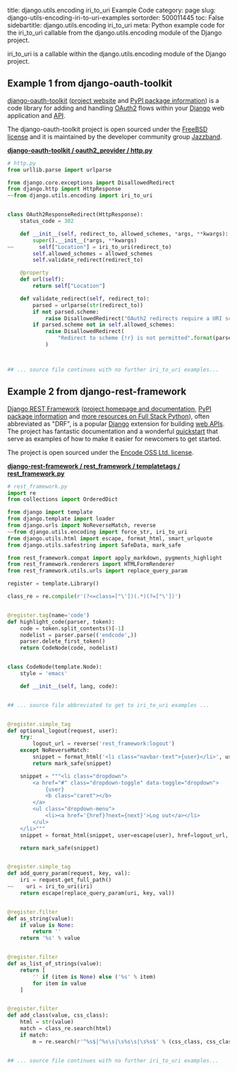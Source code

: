 title: django.utils.encoding iri_to_uri Example Code
category: page
slug: django-utils-encoding-iri-to-uri-examples
sortorder: 500011445
toc: False
sidebartitle: django.utils.encoding iri_to_uri
meta: Python example code for the iri_to_uri callable from the django.utils.encoding module of the Django project.


iri_to_uri is a callable within the django.utils.encoding module of the Django project.


## Example 1 from django-oauth-toolkit
[django-oauth-toolkit](https://github.com/jazzband/django-oauth-toolkit)
([project website](http://dot.evonove.it/) and
[PyPI package information](https://pypi.org/project/django-oauth-toolkit/1.2.0/))
is a code library for adding and handling [OAuth2](https://oauth.net/)
flows within your [Django](/django.html) web application and
[API](/application-programming-interfaces.html).

The django-oauth-toolkit project is open sourced under the
[FreeBSD license](https://github.com/jazzband/django-oauth-toolkit/blob/master/LICENSE)
and it is maintained by the developer community group
[Jazzband](https://jazzband.co/).

[**django-oauth-toolkit / oauth2_provider / http.py**](https://github.com/jazzband/django-oauth-toolkit/blob/master/oauth2_provider/./http.py)

```python
# http.py
from urllib.parse import urlparse

from django.core.exceptions import DisallowedRedirect
from django.http import HttpResponse
~~from django.utils.encoding import iri_to_uri


class OAuth2ResponseRedirect(HttpResponse):
    status_code = 302

    def __init__(self, redirect_to, allowed_schemes, *args, **kwargs):
        super().__init__(*args, **kwargs)
~~        self["Location"] = iri_to_uri(redirect_to)
        self.allowed_schemes = allowed_schemes
        self.validate_redirect(redirect_to)

    @property
    def url(self):
        return self["Location"]

    def validate_redirect(self, redirect_to):
        parsed = urlparse(str(redirect_to))
        if not parsed.scheme:
            raise DisallowedRedirect("OAuth2 redirects require a URI scheme.")
        if parsed.scheme not in self.allowed_schemes:
            raise DisallowedRedirect(
                "Redirect to scheme {!r} is not permitted".format(parsed.scheme)
            )



## ... source file continues with no further iri_to_uri examples...

```


## Example 2 from django-rest-framework
[Django REST Framework](https://github.com/encode/django-rest-framework)
([project homepage and documentation](https://www.django-rest-framework.org/),
[PyPI package information](https://pypi.org/project/djangorestframework/)
and [more resources on Full Stack Python](/django-rest-framework-drf.html)),
often abbreviated as "DRF", is a popular [Django](/django.html) extension
for building [web APIs](/application-programming-interfaces.html).
The project has fantastic documentation and a wonderful
[quickstart](https://www.django-rest-framework.org/tutorial/quickstart/)
that serve as examples of how to make it easier for newcomers
to get started.

The project is open sourced under the
[Encode OSS Ltd. license](https://github.com/encode/django-rest-framework/blob/master/LICENSE.md).

[**django-rest-framework / rest_framework / templatetags / rest_framework.py**](https://github.com/encode/django-rest-framework/blob/master/rest_framework/templatetags/rest_framework.py)

```python
# rest_framework.py
import re
from collections import OrderedDict

from django import template
from django.template import loader
from django.urls import NoReverseMatch, reverse
~~from django.utils.encoding import force_str, iri_to_uri
from django.utils.html import escape, format_html, smart_urlquote
from django.utils.safestring import SafeData, mark_safe

from rest_framework.compat import apply_markdown, pygments_highlight
from rest_framework.renderers import HTMLFormRenderer
from rest_framework.utils.urls import replace_query_param

register = template.Library()

class_re = re.compile(r'(?<=class=["\'])(.*)(?=["\'])')


@register.tag(name='code')
def highlight_code(parser, token):
    code = token.split_contents()[-1]
    nodelist = parser.parse(('endcode',))
    parser.delete_first_token()
    return CodeNode(code, nodelist)


class CodeNode(template.Node):
    style = 'emacs'

    def __init__(self, lang, code):


## ... source file abbreviated to get to iri_to_uri examples ...


@register.simple_tag
def optional_logout(request, user):
    try:
        logout_url = reverse('rest_framework:logout')
    except NoReverseMatch:
        snippet = format_html('<li class="navbar-text">{user}</li>', user=escape(user))
        return mark_safe(snippet)

    snippet = """<li class="dropdown">
        <a href="#" class="dropdown-toggle" data-toggle="dropdown">
            {user}
            <b class="caret"></b>
        </a>
        <ul class="dropdown-menu">
            <li><a href='{href}?next={next}'>Log out</a></li>
        </ul>
    </li>"""
    snippet = format_html(snippet, user=escape(user), href=logout_url, next=escape(request.path))

    return mark_safe(snippet)


@register.simple_tag
def add_query_param(request, key, val):
    iri = request.get_full_path()
~~    uri = iri_to_uri(iri)
    return escape(replace_query_param(uri, key, val))


@register.filter
def as_string(value):
    if value is None:
        return ''
    return '%s' % value


@register.filter
def as_list_of_strings(value):
    return [
        '' if (item is None) else ('%s' % item)
        for item in value
    ]


@register.filter
def add_class(value, css_class):
    html = str(value)
    match = class_re.search(html)
    if match:
        m = re.search(r'^%s$|^%s\s|\s%s\s|\s%s$' % (css_class, css_class,


## ... source file continues with no further iri_to_uri examples...

```

